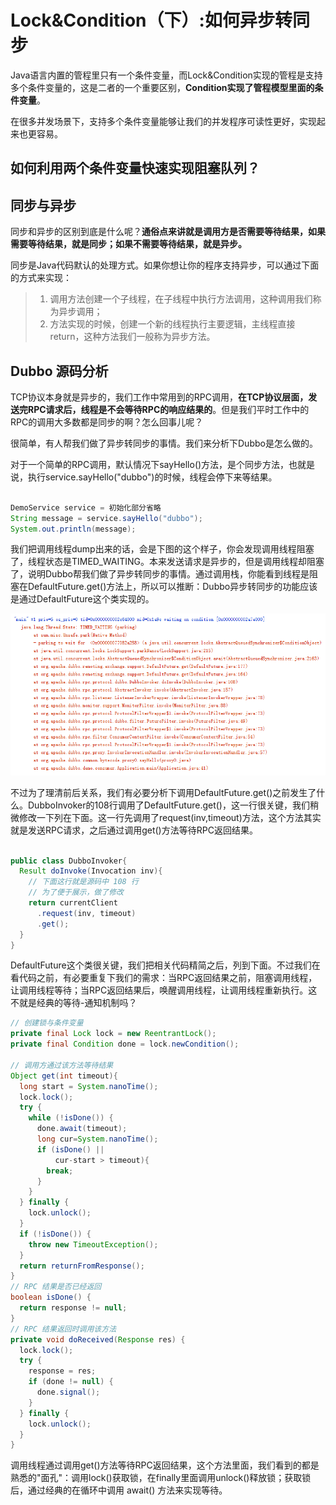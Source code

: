 # Lock&Condition（下）:如何异步转同步

Java语言内置的管程里只有一个条件变量，而Lock&Condition实现的管程是支持多个条件变量的，这是二者的一个重要区别，**Condition实现了管程模型里面的条件变量**。

在很多并发场景下，支持多个条件变量能够让我们的并发程序可读性更好，实现起来也更容易。

## 如何利用两个条件变量快速实现阻塞队列？



## 同步与异步

同步和异步的区别到底是什么呢？**通俗点来讲就是调用方是否需要等待结果，如果需要等待结果，就是同步；如果不需要等待结果，就是异步。**

同步是Java代码默认的处理方式。如果你想让你的程序支持异步，可以通过下面的方式来实现：

> 1. 调用方法创建一个子线程，在子线程中执行方法调用，这种调用我们称为异步调用；
> 2. 方法实现的时候，创建一个新的线程执行主要逻辑，主线程直接return，这种方法我们一般称为异步方法。

## Dubbo 源码分析

TCP协议本身就是异步的，我们工作中常用到的RPC调用，**在TCP协议层面，发送完RPC请求后，线程是不会等待RPC的响应结果的**。但是我们平时工作中的RPC的调用大多数都是同步的啊？怎么回事儿呢？

很简单，有人帮我们做了异步转同步的事情。我们来分析下Dubbo是怎么做的。

对于一个简单的RPC调用，默认情况下sayHello()方法，是个同步方法，也就是说，执行service.sayHello("dubbo")的时候，线程会停下来等结果。

```java

DemoService service = 初始化部分省略
String message = service.sayHello("dubbo");
System.out.println(message);

```

我们把调用线程dump出来的话，会是下图的这个样子，你会发现调用线程阻塞了，线程状态是TIMED_WAITING。本来发送请求是异步的，但是调用线程却阻塞了，说明Dubbo帮我们做了异步转同步的事情。通过调用栈，你能看到线程是阻塞在DefaultFuture.get()方法上，所以可以推断：Dubbo异步转同步的功能应该是通过DefaultFuture这个类实现的。

![](images/condition/dump.png)

不过为了理清前后关系，我们有必要分析下调用DefaultFuture.get()之前发生了什么。DubboInvoker的108行调用了DefaultFuture.get()，这一行很关键，我们稍微修改一下列在下面。这一行先调用了request(inv,timeout)方法，这个方法其实就是发送RPC请求，之后通过调用get()方法等待RPC返回结果。

```java

public class DubboInvoker{
  Result doInvoke(Invocation inv){
    // 下面这行就是源码中 108 行
    // 为了便于展示，做了修改
    return currentClient 
      .request(inv, timeout)
      .get();
  }
}

```

DefaultFuture这个类很关键，我们把相关代码精简之后，列到下面。不过我们在看代码之前，有必要重复下我们的需求：当RPC返回结果之前，阻塞调用线程，让调用线程等待；当RPC返回结果后，唤醒调用线程，让调用线程重新执行。这不就是经典的等待-通知机制吗？

```java
// 创建锁与条件变量
private final Lock lock = new ReentrantLock();
private final Condition done = lock.newCondition();

// 调用方通过该方法等待结果
Object get(int timeout){
  long start = System.nanoTime();
  lock.lock();
  try {
	while (!isDone()) {
	  done.await(timeout);
      long cur=System.nanoTime();
	  if (isDone() || 
          cur-start > timeout){
	    break;
	  }
	}
  } finally {
	lock.unlock();
  }
  if (!isDone()) {
	throw new TimeoutException();
  }
  return returnFromResponse();
}
// RPC 结果是否已经返回
boolean isDone() {
  return response != null;
}
// RPC 结果返回时调用该方法   
private void doReceived(Response res) {
  lock.lock();
  try {
    response = res;
    if (done != null) {
      done.signal();
    }
  } finally {
    lock.unlock();
  }
}

```
调用线程通过调用get()方法等待RPC返回结果，这个方法里面，我们看到的都是熟悉的"面孔"：调用lock()获取锁，在finally里面调用unlock()释放锁；获取锁后，通过经典的在循环中调用 await() 方法来实现等待。




